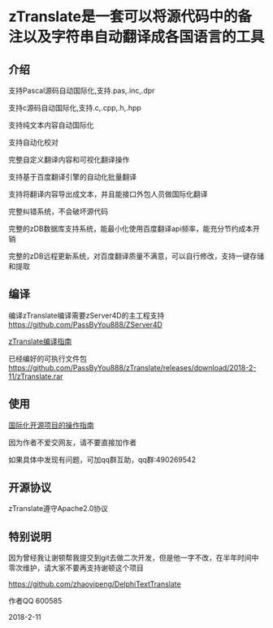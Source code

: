 # zTranslate是一套可以将源代码中的备注以及字符串自动翻译成各国语言的工具


## 介绍

支持Pascal源码自动国际化,支持.pas,.inc,.dpr

支持c源码自动国际化,支持.c,.cpp,.h,.hpp

支持纯文本内容自动国际化

支持自动化校对

完整自定义翻译内容和可视化翻译操作

支持基于百度翻译引擎的自动化批量翻译

支持将翻译内容导出成文本，并且能接口外包人员做国际化翻译

完整纠错系统，不会破坏源代码

完整的zDB数据库支持系统，能最小化使用百度翻译api频率，能充分节约成本开销

完整的zDB远程更新系统，对百度翻译质量不满意，可以自行修改，支持一键存储和提取




## 编译

编译zTranslate编译需要zServer4D的主工程支持
 https://github.com/PassByYou888/ZServer4D


[zTranslate编译指南](https://github.com/PassByYou888/zTranslate/blob/master/Document/zTranslate%E7%BC%96%E8%AF%91%E6%8C%87%E5%8D%97.pdf)


已经编好的可执行文件包
 https://github.com/PassByYou888/zTranslate/releases/download/2018-2-11/zTranslate.rar


## 使用

[国际化开源项目的操作指南](https://github.com/PassByYou888/zTranslate/blob/master/Document/%E4%BD%BF%E7%94%A8zTranslate%E5%B0%86%E6%9C%AC%E5%9C%9F%E9%A1%B9%E7%9B%AE%E8%87%AA%E5%8A%A8%E6%9B%B4%E6%8D%A2%E4%B8%BA%E5%9B%BD%E9%99%85%E9%A1%B9%E7%9B%AE.pdf)


因为作者不爱交网友，请不要直接加作者


如果具体中发现有问题，可加qq群互助，qq群:490269542



## 开源协议
zTranslate遵守Apache2.0协议


## 特别说明

因为曾经我让谢顿帮我提交到git去做二次开发，但是他一字不改，在半年时间中零次维护，请大家不要再支持谢顿这个项目

https://github.com/zhaoyipeng/DelphiTextTranslate


作者QQ 600585

2018-2-11
